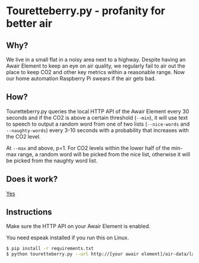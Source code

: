 # Touretteberry.py - profanity for better air

## Why?

We live in a small flat in a noisy area next to a highway. Despite having an Awair Element to keep an eye on air quality, we regularly fail to air out the place to keep CO2 and other key metrics within a reasonable range. Now our home automation Raspberry Pi swears if the air gets bad.

## How?

Touretteberry.py queries the local HTTP API of the Awair Element every 30 seconds and if the CO2 is above a certain threshold (`--min`), it will use text to speech to output a random word from one of two lists (`--nice-words` and `--naughty-words`) every 3-10 seconds with a probability that increases with the CO2 level.

At `--max` and above, p=1. For CO2 levels within the lower half of the min-max range, a random word will be picked from the nice list, otherwise it will be picked from the naughty word list.

## Does it work?

[Yes](https://twitter.com/ponyfleisch/status/1459891393434775556?s=21)

## Instructions

Make sure the HTTP API on your Awair Element is enabled.

You need espeak installed if you run this on Linux.

```bash
$ pip install -r requirements.txt
$ python touretteberry.py --url http://[your awair element]/air-data/latest --min 1000 --max 2000 --nice-words boobs butt --naughty-words shit fuck
```

